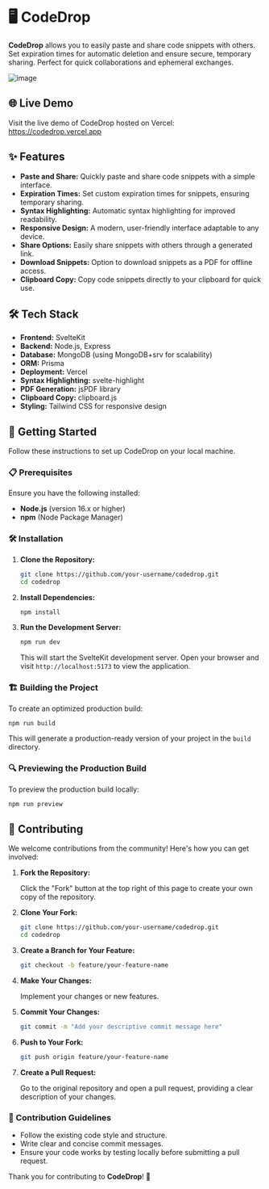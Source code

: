# 🖥️ CodeDrop

**CodeDrop** allows you to easily paste and share code snippets with others. Set expiration times for automatic deletion and ensure secure, temporary sharing. Perfect for quick collaborations and ephemeral exchanges.

![image](https://github.com/user-attachments/assets/48e2d3ad-4e12-4467-a5b8-9c472c367f91)

## 🌐 Live Demo

Visit the live demo of CodeDrop hosted on Vercel: https://codedrop.vercel.app

## ✨ Features

- **Paste and Share:** Quickly paste and share code snippets with a simple interface.
- **Expiration Times:** Set custom expiration times for snippets, ensuring temporary sharing.
- **Syntax Highlighting:** Automatic syntax highlighting for improved readability.
- **Responsive Design:** A modern, user-friendly interface adaptable to any device.
- **Share Options:** Easily share snippets with others through a generated link.
- **Download Snippets:** Option to download snippets as a PDF for offline access.
- **Clipboard Copy:** Copy code snippets directly to your clipboard for quick use.

## 🛠️ Tech Stack

- **Frontend:** SvelteKit
- **Backend:** Node.js, Express
- **Database:** MongoDB (using MongoDB+srv for scalability)
- **ORM:** Prisma
- **Deployment:** Vercel
- **Syntax Highlighting:** svelte-highlight
- **PDF Generation:** jsPDF library
- **Clipboard Copy:** clipboard.js
- **Styling:** Tailwind CSS for responsive design

## 🚀 Getting Started

Follow these instructions to set up CodeDrop on your local machine.

### 📋 Prerequisites

Ensure you have the following installed:

- **Node.js** (version 16.x or higher)
- **npm** (Node Package Manager)

### 🛠️ Installation

1. **Clone the Repository:**

   ```bash
   git clone https://github.com/your-username/codedrop.git
   cd codedrop
   ```

2. **Install Dependencies:**

   ```bash
   npm install
   ```

3. **Run the Development Server:**

   ```bash
   npm run dev
   ```

   This will start the SvelteKit development server. Open your browser and visit `http://localhost:5173` to view the application.

### 🏗️ Building the Project

To create an optimized production build:

```bash
npm run build
```

This will generate a production-ready version of your project in the `build` directory.

### 🔍 Previewing the Production Build

To preview the production build locally:

```bash
npm run preview
```

## 🤝 Contributing

We welcome contributions from the community! Here's how you can get involved:

1. **Fork the Repository:**

   Click the "Fork" button at the top right of this page to create your own copy of the repository.

2. **Clone Your Fork:**

   ```bash
   git clone https://github.com/your-username/codedrop.git
   cd codedrop
   ```

3. **Create a Branch for Your Feature:**

   ```bash
   git checkout -b feature/your-feature-name
   ```

4. **Make Your Changes:**

   Implement your changes or new features.

5. **Commit Your Changes:**

   ```bash
   git commit -m "Add your descriptive commit message here"
   ```

6. **Push to Your Fork:**

   ```bash
   git push origin feature/your-feature-name
   ```

7. **Create a Pull Request:**

   Go to the original repository and open a pull request, providing a clear description of your changes.

### 📝 Contribution Guidelines

- Follow the existing code style and structure.
- Write clear and concise commit messages.
- Ensure your code works by testing locally before submitting a pull request.

Thank you for contributing to **CodeDrop**! 🎉

